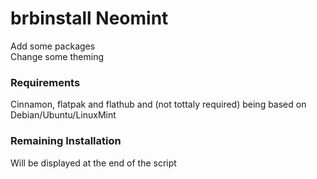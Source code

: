 # brbinstall Neomint
Add some packages  
Change some theming

### Requirements
Cinnamon, flatpak and flathub and (not tottaly required) being based on Debian/Ubuntu/LinuxMint

### Remaining Installation
Will be displayed at the end of the script
